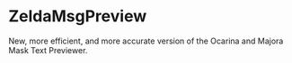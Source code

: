 # ZeldaMsgPreview
New, more efficient, and more accurate version of the Ocarina and Majora Mask Text Previewer.
